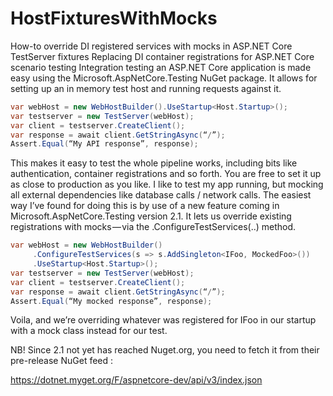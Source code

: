 # HostFixturesWithMocks
How-to override DI registered services with mocks in ASP.NET Core TestServer fixtures
Replacing DI container registrations for ASP.NET Core scenario testing
Integration testing an ASP.NET Core application is made easy using the Microsoft.AspNetCore.Testing NuGet package. It allows for setting up an in memory test host and running requests against it.
```csharp
var webHost = new WebHostBuilder().UseStartup<Host.Startup>();
var testserver = new TestServer(webHost); 
var client = testserver.CreateClient();
var response = await client.GetStringAsync(“/”);
Assert.Equal(“My API response”, response);
```
This makes it easy to test the whole pipeline works, including bits like authentication, container registrations and so forth. You are free to set it up as close to production as you like. I like to test my app running, but mocking all external dependencies like database calls / network calls. The easiest way I’ve found for doing this is by use of a new feature coming in Microsoft.AspNetCore.Testing version 2.1. It lets us override existing registrations with mocks — via the .ConfigureTestServices(..) method.
```csharp
var webHost = new WebHostBuilder()
     .ConfigureTestServices(s => s.AddSingleton<IFoo, MockedFoo>())              
     .UseStartup<Host.Startup>();
var testserver = new TestServer(webHost); 
var client = testserver.CreateClient();
var response = await client.GetStringAsync(“/”);
Assert.Equal(“My mocked response”, response);
```
Voila, and we’re overriding whatever was registered for IFoo in our startup with a mock class instead for our test.

NB! Since 2.1 not yet has reached Nuget.org, you need to fetch it from their pre-release NuGet feed :

https://dotnet.myget.org/F/aspnetcore-dev/api/v3/index.json

